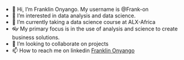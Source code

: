 - 👋 Hi, I’m Franklin Onyango. My username is @Frank-on
- 👀 I’m interested in data analysis and data science.
- 🌱 I’m currently taking a data science course at ALX-Africa
- 👓 My primary focus is in the use of analysis and science to create business solutions. 
- 💞️ I’m looking to collaborate on projects
- 📫 How to reach me on linkedin [Franklin Onyango](https://www.linkedin.com/in/franklin_onyango)
